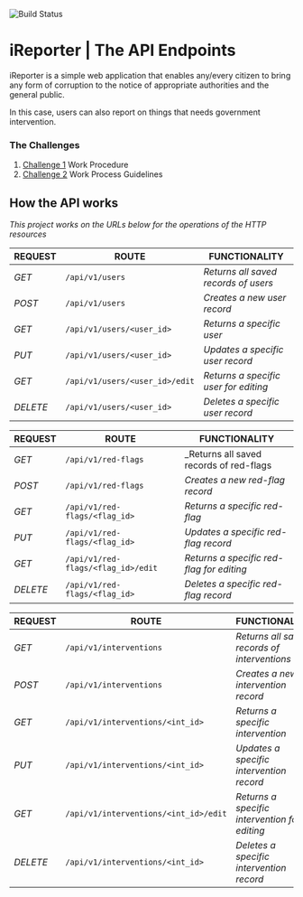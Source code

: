 ![Build Status](https://travis-ci.org/BrunoNicholas/iReporter.svg?branch=Develope)

# iReporter | The API Endpoints
iReporter is a simple web application that enables any/every citizen to bring any form of corruption to the notice of appropriate authorities and the general public.

In this case, users can also report on things that needs government intervention.

### The Challenges
  1. [Challenge 1](https://github.com/BrunoNicholas/iReporter/wiki) Work Procedure
  2. [Challenge 2](https://github.com/BrunoNicholas/iReporter/wiki/Creation-of-an-API-endpoints) Work Process Guidelines
  

## How the API works
_This project works on the URLs below for the operations of the HTTP resources_

| REQUEST | ROUTE | FUNCTIONALITY |
| ------- | ----- | ------------- |
| *GET* | ```/api/v1/users``` | _Returns all saved records of users_|
| *POST* | ```/api/v1/users``` | _Creates a new user record_|
| *GET* | ```/api/v1/users/<user_id>``` | _Returns a specific user_|
| *PUT* | ```/api/v1/users/<user_id>``` | _Updates a specific user record_|
| *GET* | ```/api/v1/users/<user_id>/edit``` | _Returns a specific user for editing_|
| *DELETE* | ```/api/v1/users/<user_id>``` | _Deletes a specific user record_|


| REQUEST | ROUTE | FUNCTIONALITY |
| ------- | ----- | ------------- |
| *GET* | ```/api/v1/red-flags``` | _Returns all saved records of red-flags|
| *POST* | ```/api/v1/red-flags``` | _Creates a new red-flag record_|
| *GET* | ```/api/v1/red-flags/<flag_id>``` | _Returns a specific red-flag_|
| *PUT* | ```/api/v1/red-flags/<flag_id>``` | _Updates a specific red-flag record_|
| *GET* | ```/api/v1/red-flags/<flag_id>/edit``` | _Returns a specific red-flag for editing_|
| *DELETE* | ```/api/v1/red-flags/<flag_id>``` | _Deletes a specific red-flag record_|


| REQUEST | ROUTE | FUNCTIONALITY |
| ------- | ----- | ------------- |
| *GET* | ```/api/v1/interventions``` | _Returns all saved records of interventions_|
| *POST* | ```/api/v1/interventions``` | _Creates a new intervention record_|
| *GET* | ```/api/v1/interventions/<int_id>``` | _Returns a specific intervention_|
| *PUT* | ```/api/v1/interventions/<int_id>``` | _Updates a specific intervention record_|
| *GET* | ```/api/v1/interventions/<int_id>/edit``` | _Returns a specific intervention for editing_|
| *DELETE* | ```/api/v1/interventions/<int_id>``` | _Deletes a specific intervention record_|




